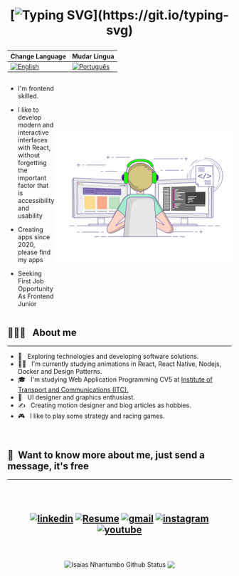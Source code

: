 <h1 align="center">

[![Typing SVG](https://readme-typing-svg.herokuapp.com?font=Fira+code&color=%234C8EDA&center=true&vCenter=true&multiline=true&width=600&height=200&lines=Welcome+to+my+Github+page!;Hi%2C+I'm+Isaias+Nhantumbo!;A+student+in+love+with;Software+development%2C;Entrepreneurship+in+;Mozambique!)](https://git.io/typing-svg)

</h1>

| Change Language                                                                                                       | Mudar Lingua                                                                                                                 |
| --------------------------------------------------------------------------------------------------------------------- | ---------------------------------------------------------------------------------------------------------------------------- |
| [![English](https://img.shields.io/badge/English-green?style=for-the-badge&color=050F2C&logoColor=4C8EDA)](README.md) | [![Português](https://img.shields.io/badge/português-green?style=for-the-badge&color=050F2C&logoColor=4C8EDA)](README_pt.md) | [Português](README_pt.md) |




<div style="display:flex; align-items:center;">



<div>

- I'm frontend skilled.
  
- I like to develop modern and interactive interfaces with React, without forgetting the important factor that is accessibility and usability


- Creating apps since 2020, please find my apps
- Seeking First Job Opportunity As Frontend Junior
  
</div>
  
<img align="right" width="400" alt="GIF" src="https://raw.githubusercontent.com/devSouvik/devSouvik/master/gif3.gif" />

</div>



## 👨🏻‍💻 &nbsp; About me
  ---

- 🚀 &nbsp; Exploring technologies and developing software solutions.
- 👨‍💻 &nbsp; I'm currently studying animations in React, React Native, Nodejs, Docker and Design Patterns. 
- 🎓 &nbsp; I'm studying Web Application Programming CV5 at
  <a target_blank href="https://www.itc.ac.mz">Institute of Transport and Communications (ITC).</a>
- 🎨 &nbsp; UI designer and graphics enthusiast. 
- ✍️ &nbsp; Creating motion designer and blog articles as hobbies.
- 🎮 &nbsp; I like to play some strategy and racing games.

<br/>


## 🤙 &nbsp;Want to know more about me, just send a message, it's free
---

<h2 align="center">
<br>

[![linkedin](https://img.shields.io/badge/LinkedIn-green?style=for-the-badge&logo=linkedin&color=050F2C&logoColor=4C8EDA)](https://www.linkedin.com/in/isaias-nhantumbo-junior-733bb619b)
[![Resume](https://img.shields.io/badge/Resume-blue?style=for-the-badge&logo=ckeditor4&color=050F2C&logoColor=4C8EDA)](https://drive.google.com/file/d/1OytXgsEgJD1UaPd9FnSHYuf5vEg2CTgX/view?usp=sharing)
[![gmail](https://img.shields.io/badge/-Gmail-green?style=for-the-badge&logo=gmail&color=050F2C&logoColor=4C8EDA)](mailto:isaiasnhantumbo54@gmail.com)
[![instagram](https://img.shields.io/badge/Instagram-blue?style=for-the-badge&logo=instagram&color=050F2C&logoColor=4C8EDA)](https://www.instagram.com/isaias_nhantumbo/)
[![youtube](https://img.shields.io/badge/Youtube-blue?style=for-the-badge&logo=youtube&color=050F2C&logoColor=4C8EDA)](https://www.youtube.com/channel/UCOyeYkH0MwJ6RrXTcEFFdAQ?view_as=subscriber)

</h2>



<br>

<br>
<div align="center">
	<img align="center" height="180em" src="https://github-readme-stats.vercel.app/api?username=isaiasnhantumbo&show_icons=true&theme=github_dark" alt="Isaias Nhantumbo Github Status">

  <img align="center" height="180em" src="https://github-readme-stats.vercel.app/api/top-langs/?username=isaiasnhantumbo&layout=compact&langs_count=7&theme=github_dark" />

</div>

<br>

